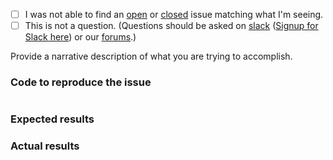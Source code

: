  - [ ] I was not able to find an [open](https://github.com/phly/phly-expressive-oauth2clientauthentication/issues?q=is%3Aopen) or [closed](https://github.com/phly/phly-expressive-oauth2clientauthentication/issues?q=is%3Aclosed) issue matching what I'm seeing.
 - [ ] This is not a question. (Questions should be asked on [slack](https://zendframework.slack.com/) ([Signup for Slack here](https://zendframework-slack.herokuapp.com/)) or our [forums](https://discourse.zendframework.com/).)

Provide a narrative description of what you are trying to accomplish.

### Code to reproduce the issue

<!-- Please provide the minimum code necessary to recreate the issue -->

```php
```

### Expected results

<!-- What do you think should have happened? -->

### Actual results

<!-- What did you actually observe? -->

